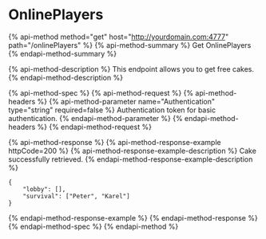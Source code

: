 # OnlinePlayers

{% api-method method="get" host="http://yourdomain.com:4777" path="/onlinePlayers" %}
{% api-method-summary %}
Get OnlinePlayers
{% endapi-method-summary %}

{% api-method-description %}
This endpoint allows you to get free cakes.
{% endapi-method-description %}

{% api-method-spec %}
{% api-method-request %}
{% api-method-headers %}
{% api-method-parameter name="Authentication" type="string" required=false %}
Authentication token for basic authentication.
{% endapi-method-parameter %}
{% endapi-method-headers %}
{% endapi-method-request %}

{% api-method-response %}
{% api-method-response-example httpCode=200 %}
{% api-method-response-example-description %}
Cake successfully retrieved.
{% endapi-method-response-example-description %}

```
{
    "lobby": [],
    "survival": ["Peter", "Karel"]
}
```
{% endapi-method-response-example %}
{% endapi-method-response %}
{% endapi-method-spec %}
{% endapi-method %}

